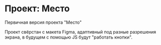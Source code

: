 # Проект: Место

Первичная версия проекта "Место"

Проект свёрстан с макета Figma, адаптивный под разные разрешения экрана, в будущем с помощью JS будут "работать кнопки".


